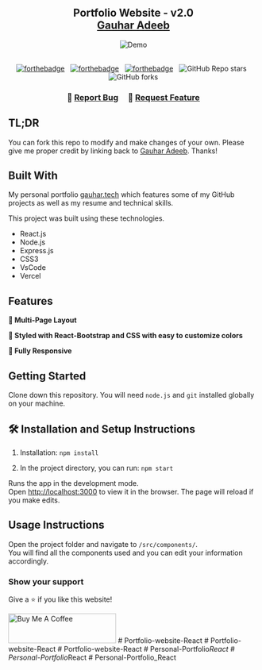 
<h2 align="center">
  Portfolio Website - v2.0<br/>
  <a href="" target="_blank">Gauhar Adeeb</a>
</h2>
<div align="center">
  <img alt="Demo" src="./Images/readme-img1.png" />
</div>

<br/>

<center>

[![forthebadge](https://forthebadge.com/images/badges/built-with-love.svg)](https://forthebadge.com) &nbsp;
[![forthebadge](https://forthebadge.com/images/badges/made-with-javascript.svg)](https://forthebadge.com) &nbsp;
[![forthebadge](https://forthebadge.com/images/badges/open-source.svg)](https://forthebadge.com) &nbsp;
![GitHub Repo stars](https://img.shields.io/github/stars/Gauharadeeb01/Portfolio?color=red&logo=github&style=for-the-badge) &nbsp;
![GitHub forks](https://img.shields.io/github/forks/Gauharadeeb01/Portfolio?color=red&logo=github&style=for-the-badge)

</center>

<h3 align="center">
    🔹
    <a href="https://github.com/Gauharadeeb01/Portfolio/issues">Report Bug</a> &nbsp; &nbsp;
    🔹
    <a href="https://github.com/Gauharadeeb01/Portfolio/issues">Request Feature</a>
</h3>

## TL;DR

You can fork this repo to modify and make changes of your own. Please give me proper credit by linking back to [Gauhar Adeeb](https://github.com/Gauharadeeb01/Portfolio). Thanks!

## Built With

My personal portfolio <a href="" target="_blank">gauhar.tech</a> which features some of my GitHub projects as well as my resume and technical skills.<br/>

This project was built using these technologies.

- React.js
- Node.js
- Express.js
- CSS3
- VsCode
- Vercel

## Features

**📖 Multi-Page Layout**

**🎨 Styled with React-Bootstrap and CSS with easy to customize colors**

**📱 Fully Responsive**

## Getting Started

Clone down this repository. You will need `node.js` and `git` installed globally on your machine.

## 🛠 Installation and Setup Instructions

1. Installation: `npm install`

2. In the project directory, you can run: `npm start`

Runs the app in the development mode.\
Open [http://localhost:3000](http://localhost:3000) to view it in the browser.
The page will reload if you make edits.

## Usage Instructions

Open the project folder and navigate to `/src/components/`. <br/>
You will find all the components used and you can edit your information accordingly.

### Show your support

Give a ⭐ if you like this website!

<a href="https://www.buymeacoffee.com/gauharadeeb" target="_blank"><img src="https://cdn.buymeacoffee.com/buttons/v2/default-violet.png" alt="Buy Me A Coffee" height= "60px" width= "217px" ></a>
#   P o r t f o l i o - w e b s i t e - R e a c t  
 #   P o r t f o l i o - w e b s i t e - R e a c t  
 #   P o r t f o l i o - w e b s i t e - R e a c t  
 #   P e r s o n a l - P o r t f o l i o _ R e a c t  
 #   P e r s o n a l - P o r t f o l i o _ R e a c t  
 #   P e r s o n a l - P o r t f o l i o _ R e a c t  
 